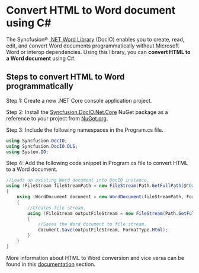 # Convert HTML to Word document using C#

The Syncfusion&reg; [.NET Word Library](https://www.syncfusion.com/document-processing/word-framework/net/word-library) (DocIO) enables you to create, read, edit, and convert Word documents programmatically without Microsoft Word or interop dependencies. Using this library, you can **convert HTML to a Word document** using C#.

## Steps to convert HTML to Word programmatically

Step 1: Create a new .NET Core console application project.

Step 2: Install the [Syncfusion.DocIO.Net.Core](https://www.nuget.org/packages/Syncfusion.DocIO.Net.Core) NuGet package as a reference to your project from [NuGet.org](https://www.nuget.org/).

Step 3: Include the following namespaces in the Program.cs file.

```csharp
using Syncfusion.DocIO; 
using Syncfusion.DocIO.DLS;
using System.IO;
```

Step 4: Add the following code snippet in Program.cs file to convert HTML to a Word document.

```csharp
//Loads an existing Word document into DocIO instance. 
using (FileStream fileStreamPath = new FileStream(Path.GetFullPath(@"Data/Template.docx"), FileMode.Open, FileAccess.Read, FileShare.ReadWrite))
{
    using (WordDocument document = new WordDocument(fileStreamPath, FormatType.Docx))
    {
        //Creates file stream.
        using (FileStream outputFileStream = new FileStream(Path.GetFullPath(@"Output/Result.html"), FileMode.Create, FileAccess.ReadWrite))
        {
            //Saves the Word document to file stream.
            document.Save(outputFileStream, FormatType.Html);
        }
    }
}
```

More information about HTML to Word conversion and vice versa can be found in this [documentation](https://help.syncfusion.com/document-processing/word/word-library/net/html) section.